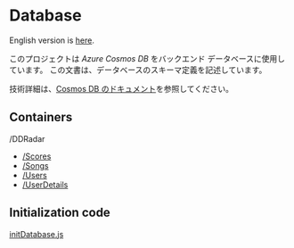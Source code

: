 # Database

English version is [here](./README.md).

このプロジェクトは *Azure Cosmos DB* をバックエンド データベースに使用しています。
この文書は、データベースのスキーマ定義を記述しています。

技術詳細は、[Cosmos DB のドキュメント](https://docs.microsoft.com/azure/cosmos-db/)を参照してください。

## Containers

/DDRadar

- [/Scores](./scores-ja.md)
- [/Songs](./songs-ja.md)
- [/Users](./users-ja.md)
- [/UserDetails](./user-details-ja.md)

## Initialization code

[initDatabase.js](../../api/__tests__/initDatabase.js)
